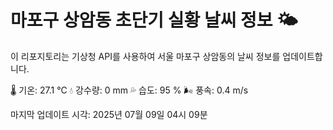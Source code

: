 
# 마포구 상암동 초단기 실황 날씨 정보 🌤️

이 리포지토리는 기상청 API를 사용하여 서울 마포구 상암동의 날씨 정보를 업데이트합니다. 

🌡️ 기온: 27.1 ℃
💧 강수량: 0 mm
💦 습도: 95 %
🌬️ 풍속: 0.4 m/s

마지막 업데이트 시각: 2025년 07월 09일 04시 09분    
